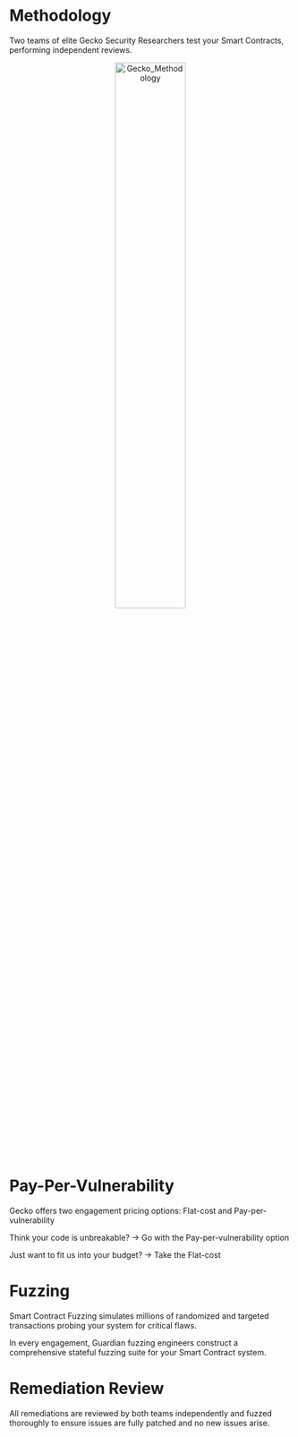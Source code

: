 

# Methodology
Two teams of elite Gecko Security Researchers test your Smart Contracts, performing independent reviews.

<p align="center">
        <img src="https://github.com/Gecko-Security/audits/assets/22000925/aab80640-a28a-4ee3-9735-190fa4121efc" alt="Gecko_Methodology" style="width: 50%;" />
</p>


# Pay-Per-Vulnerability
Gecko offers two engagement pricing options: Flat-cost and Pay-per-vulnerability

Think your code is unbreakable?
→ Go with the Pay-per-vulnerability option

Just want to fit us into your budget?
→ Take the Flat-cost

# Fuzzing
Smart Contract Fuzzing simulates millions of randomized and targeted transactions probing your system for critical flaws. 

In every engagement, Guardian fuzzing engineers construct a comprehensive stateful fuzzing suite for your Smart Contract system.

# Remediation Review
All remediations are reviewed by both teams independently and fuzzed thoroughly to ensure issues are fully patched and no new issues arise.

